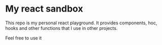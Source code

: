 # My react sandbox

This repo is my personal react playground.
It provides components, hoc, hooks and other functions that I use in other projects.

Feel free to use it
